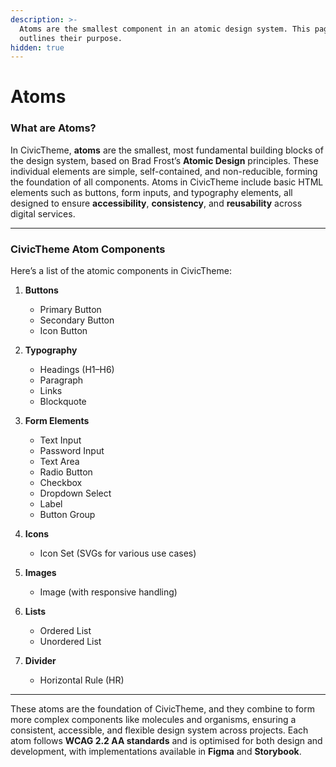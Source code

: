 ```yaml
---
description: >-
  Atoms are the smallest component in an atomic design system. This page
  outlines their purpose.
hidden: true
---
```


# Atoms

### **What are Atoms?**

In CivicTheme, **atoms** are the smallest, most fundamental building blocks of the design system, based on Brad Frost’s **Atomic Design** principles. These individual elements are simple, self-contained, and non-reducible, forming the foundation of all components. Atoms in CivicTheme include basic HTML elements such as buttons, form inputs, and typography elements, all designed to ensure **accessibility**, **consistency**, and **reusability** across digital services.



***

### **CivicTheme Atom Components**

Here’s a list of the atomic components in CivicTheme:

1. **Buttons**
   * Primary Button
   * Secondary Button
   * Icon Button
2. **Typography**
   * Headings (H1–H6)
   * Paragraph
   * Links
   * Blockquote
3. **Form Elements**
   * Text Input
   * Password Input
   * Text Area
   * Radio Button
   * Checkbox
   * Dropdown Select
   * Label
   * Button Group
4. **Icons**
   * Icon Set (SVGs for various use cases)
5. **Images**
   * Image (with responsive handling)
6. **Lists**
   * Ordered List
   * Unordered List
7.  **Divider**

    * Horizontal Rule (HR)



***

These atoms are the foundation of CivicTheme, and they combine to form more complex components like molecules and organisms, ensuring a consistent, accessible, and flexible design system across projects. Each atom follows **WCAG 2.2 AA standards** and is optimised for both design and development, with implementations available in **Figma** and **Storybook**.

